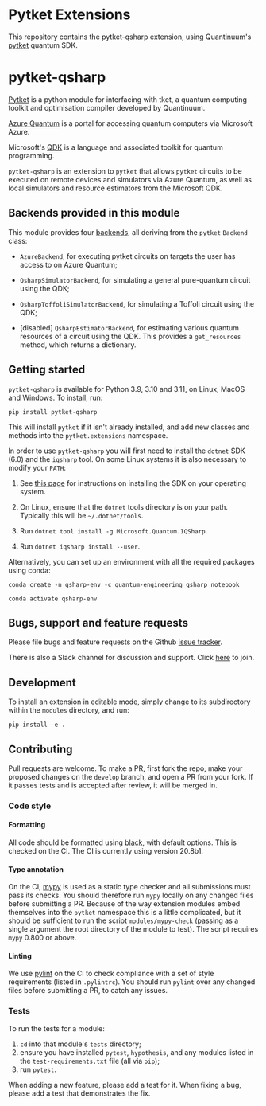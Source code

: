 # Pytket Extensions

This repository contains the pytket-qsharp extension, using Quantinuum's
[pytket](https://cqcl.github.io/tket/pytket/api/index.html) quantum SDK.

# pytket-qsharp

[Pytket](https://cqcl.github.io/tket/pytket/api/index.html) is a python module for interfacing
with tket, a quantum computing toolkit and optimisation compiler developed by Quantinuum.

[Azure Quantum](https://azure.microsoft.com/en-gb/services/quantum/) is a portal for accessing
quantum computers via Microsoft Azure.

Microsoft's [QDK](https://docs.microsoft.com/en-us/quantum/install-guide) is a
language and associated toolkit for quantum programming.

`pytket-qsharp` is an extension to `pytket` that allows `pytket` circuits to be
executed on remote devices and simulators via Azure Quantum,
as well as local simulators and resource estimators from the Microsoft QDK.

## Backends provided in this module

This module provides four
[backends](https://cqcl.github.io/tket/pytket/api/backends.html), all deriving
from the `pytket` `Backend` class:

* `AzureBackend`, for executing pytket circuits on targets the user has access to on Azure Quantum;

* `QsharpSimulatorBackend`, for simulating a general pure-quantum circuit using
the QDK;

* `QsharpToffoliSimulatorBackend`, for simulating a Toffoli circuit using the
QDK;

* [disabled] `QsharpEstimatorBackend`, for estimating various quantum resources of a
circuit using the QDK. This provides a `get_resources` method, which returns a
dictionary.

## Getting started

`pytket-qsharp` is available for Python 3.9, 3.10 and 3.11, on Linux, MacOS
and Windows. To install, run:

```pip install pytket-qsharp```

This will install `pytket` if it isn't already installed, and add new classes
and methods into the `pytket.extensions` namespace.

In order to use `pytket-qsharp` you will first need to install the `dotnet` SDK
(6.0) and the `iqsharp` tool. On some Linux systems it is also necessary to
modify your `PATH`:

1. See [this page](https://dotnet.microsoft.com/download/dotnet-core/6.0) for
instructions on installing the SDK on your operating system.

2. On Linux, ensure that the `dotnet` tools directory is on your path. Typically
this will be `~/.dotnet/tools`.

3. Run `dotnet tool install -g Microsoft.Quantum.IQSharp`.

4. Run `dotnet iqsharp install --user`.


Alternatively, you can set up an environment with all the required packages using conda:

```
conda create -n qsharp-env -c quantum-engineering qsharp notebook

conda activate qsharp-env
```

## Bugs, support and feature requests

Please file bugs and feature requests on the Github
[issue tracker](https://github.com/CQCL/pytket-qsharp/issues).

There is also a Slack channel for discussion and support. Click [here](https://tketusers.slack.com/join/shared_invite/zt-18qmsamj9-UqQFVdkRzxnXCcKtcarLRA#/shared-invite/email) to join.

## Development

To install an extension in editable mode, simply change to its subdirectory
within the `modules` directory, and run:

```shell
pip install -e .
```

## Contributing

Pull requests are welcome. To make a PR, first fork the repo, make your proposed
changes on the `develop` branch, and open a PR from your fork. If it passes
tests and is accepted after review, it will be merged in.

### Code style

#### Formatting

All code should be formatted using
[black](https://black.readthedocs.io/en/stable/), with default options. This is
checked on the CI. The CI is currently using version 20.8b1.

#### Type annotation

On the CI, [mypy](https://mypy.readthedocs.io/en/stable/) is used as a static
type checker and all submissions must pass its checks. You should therefore run
`mypy` locally on any changed files before submitting a PR. Because of the way
extension modules embed themselves into the `pytket` namespace this is a little
complicated, but it should be sufficient to run the script `modules/mypy-check`
(passing as a single argument the root directory of the module to test). The
script requires `mypy` 0.800 or above.

#### Linting

We use [pylint](https://pypi.org/project/pylint/) on the CI to check compliance
with a set of style requirements (listed in `.pylintrc`). You should run
`pylint` over any changed files before submitting a PR, to catch any issues.

### Tests

To run the tests for a module:

1. `cd` into that module's `tests` directory;
2. ensure you have installed `pytest`, `hypothesis`, and any modules listed in
the `test-requirements.txt` file (all via `pip`);
3. run `pytest`.

When adding a new feature, please add a test for it. When fixing a bug, please
add a test that demonstrates the fix.
